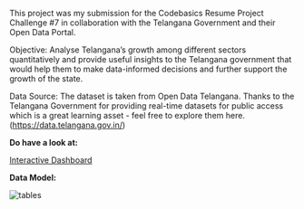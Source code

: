 This project was my submission for the Codebasics Resume Project Challenge #7 in collaboration with the Telangana Government and their Open Data Portal.

Objective: Analyse Telangana’s growth among different sectors quantitatively and provide useful insights to the Telangana government that would help them to make data-informed decisions and further support the growth of the state.

Data Source: The dataset is taken from Open Data Telangana. Thanks to the Telangana Government for providing real-time datasets for public access which is a great learning asset - feel free to explore them here. (https://data.telangana.gov.in/)

**Do have a look at:**

[Interactive Dashboard](https://app.powerbi.com/view?r=eyJrIjoiY2I0NTIyNzctZjZhOS00MzI5LWI1ZTEtZWE3NjM4NGMzZmQxIiwidCI6ImQ2MTI4MTFhLWVlNzMtNGY2ZS05MjA4LWFmM2UwZGVlODU0ZiJ9)



**Data Model:**

![tables ](https://github.com/divya030/Telangana-growth-analysis/assets/96876070/419f55de-2d3a-4727-8ee3-76f18866f344)

